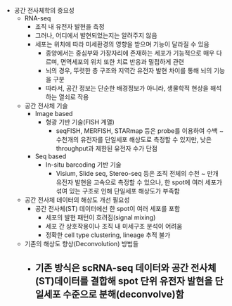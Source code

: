 - 공간 전사체학의 중요성
	- RNA-seq
		- 조직 내 유전자 발현을 측정
		- 그러나, 어디에서 발현되었는지는 알려주지 않음
		- 세포는 위치에 따라 미세환경의 영향을 받으며 기능이 달라질 수 있음
			- 종양에서는 중심부와 가장자리에 존재하는 세포가 기능적으로 매우 다르며, 면역세포의 위치 또한 치료 반응과 밀접하게 관련
			- 뇌의 경우, 뚜렷한 층 구조와 지역간 유전자 발현 차이를 통해 뇌의 기능을 구분
			- 따라서, 공간 정보는 단순한 배경정보가 아니라, 생물학적 현상을 해석하는 열쇠로 작용
	- 공간 전사체 기술
		- Image based
			- 형광 기반 기술(FISH 계열)
				- seqFISH, MERFISH, STARmap 등은 probe를 이용하여 수백 ~ 수천개의 유전자를 단일세포 해상도로 측정할 수 있지만, 낮은 throughput과 제한된 유전자 수가 단점
		- Seq based
			- In-situ barcoding 기반 기술
				- Visium, Slide seq, Stereo-seq 등은 조직 전체의 수천 ~ 만개 유전자 발현을 고속으로 측정할 수 있으나, 한 spot에 여러 세포가 섞여 있는 구조로 인해 단일세포 해상도가 부족함
	- 공간 전사체 데이터의 해상도 개선 필요성
		- 공간 전사체(ST) 데이터에선 한 spot이 여러 세포를 포함
			- 세포의 발현 패턴이 흐려짐(signal mixing)
			- 세포 간 상호작용이나 조직 내 미세구조 분석이 어려움
			- 정확한 cell type clustering, lineage 추적 불가
	- 기존의 해상도 향상(Deconvolution) 방법들
		- 기존 방식은 scRNA-seq 데이터와 공간 전사체(ST)데이터를 결합해 spot 단위 유전자 발현을 단일세포 수준으로 분해(deconvolve)함
			- 